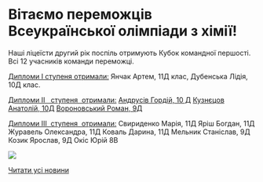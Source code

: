 # Вітаємо переможців Всеукраїнської олімпіади з хімії!

Наші ліцеїсти другий рік поспіль отримують Кубок командної першості.
Всі 12 учасників команди переможці.

<u>Дипломи І ступеня отримали:</u>
Янчак Артем, 11Д клас,
Дубенська Лідія, 10Д клас.

<u>Дипломи ІІ</u><u> </u><u>  ступеня  отримали:</u>
<u>Андрусів Гордій, 10 Д</u>
<u>Кузнєцов Анатолій, 10Д</u>
<u>Вороновський Роман, 9Д</u>

<u>Дипломи ІІІ  ступеня  отримали:</u>
Свириденко Марія, 11Д
Яріш Богдан, 11Д
Журавель Олександра, 11Д
Коваль Дарина, 11Д
Мельник Станіслав, 9Д
Козик Ярослав, 9Д
Окіс Юрій 8В


![](/images/blog/вітаємо-переможців-всеукраїнської-олімпіади-з-хімії/chim.jpg)


[Читати усі новини](/news)

